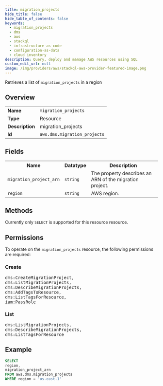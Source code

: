 ```yaml
---
title: migration_projects
hide_title: false
hide_table_of_contents: false
keywords:
  - migration_projects
  - dms
  - aws
  - stackql
  - infrastructure-as-code
  - configuration-as-data
  - cloud inventory
description: Query, deploy and manage AWS resources using SQL
custom_edit_url: null
image: /img/providers/aws/stackql-aws-provider-featured-image.png
---
```

Retrieves a list of <code>migration_projects</code> in a region

## Overview
<table><tbody>
<tr><td><b>Name</b></td><td><code>migration_projects</code></td></tr>
<tr><td><b>Type</b></td><td>Resource</td></tr>
<tr><td><b>Description</b></td><td>migration_projects</td></tr>
<tr><td><b>Id</b></td><td><code>aws.dms.migration_projects</code></td></tr>
</tbody></table>

## Fields
<table><tbody>
<tr><th>Name</th><th>Datatype</th><th>Description</th></tr>
<tr><td><code>migration_project_arn</code></td><td><code>string</code></td><td>The property describes an ARN of the migration project.</td></tr>
<tr><td><code>region</code></td><td><code>string</code></td><td>AWS region.</td></tr>

</tbody></table>

## Methods
Currently only <code>SELECT</code> is supported for this resource resource.

## Permissions

To operate on the <code>migration_projects</code> resource, the following permissions are required:

### Create
<pre>
dms:CreateMigrationProject,
dms:ListMigrationProjects,
dms:DescribeMigrationProjects,
dms:AddTagsToResource,
dms:ListTagsForResource,
iam:PassRole</pre>

### List
<pre>
dms:ListMigrationProjects,
dms:DescribeMigrationProjects,
dms:ListTagsForResource</pre>


## Example
```sql
SELECT
region,
migration_project_arn
FROM aws.dms.migration_projects
WHERE region = 'us-east-1'
```
